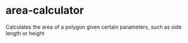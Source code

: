 # area-calculator
Calculates the area of a polygon given certain parameters, such as side length or height
